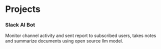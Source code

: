 # Projects

### Slack AI Bot
Monitor channel activity and sent report to subscribed users, takes notes and summarize documents using open source llm model.
